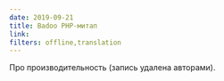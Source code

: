 ```yaml
---
date: 2019-09-21
title: Badoo PHP-митап
link:
filters: offline,translation
---
```


Про производительность (запись удалена авторами).
